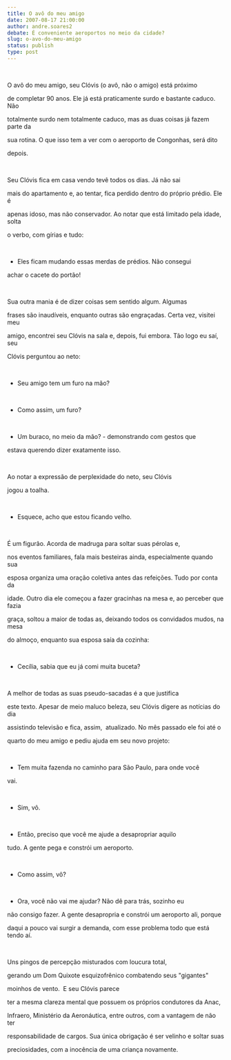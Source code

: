 ```yaml
---
title: O avô do meu amigo
date: 2007-08-17 21:00:00
author: andre.soares2
debate: É conveniente aeroportos no meio da cidade?
slug: o-avo-do-meu-amigo
status: publish 
type: post
---
```


  

  

  

  

   

  

O avô do meu amigo, seu Clóvis (o avô, não o amigo) está próximo  

de completar 90 anos. Ele já está praticamente surdo e bastante caduco. Não  

totalmente surdo nem totalmente caduco, mas as duas coisas já fazem parte da  

sua rotina. O que isso tem a ver com o aeroporto de Congonhas, será dito  

depois.   

  

   

  

Seu Clóvis fica em casa vendo tevê todos os dias. Já não sai  

mais do apartamento e, ao tentar, fica perdido dentro do próprio prédio. Ele é  

apenas idoso, mas não conservador. Ao notar que está limitado pela idade, solta  

o verbo, com gírias e tudo:  

  

   

  

- Eles ficam mudando essas merdas de prédios. Não consegui  

achar o cacete do portão!  

  

   

  

Sua outra mania é de dizer coisas sem sentido algum. Algumas  

frases são inaudíveis, enquanto outras são engraçadas. Certa vez, visitei meu  

amigo, encontrei seu Clóvis na sala e, depois, fui embora. Tão logo eu saí, seu  

Clóvis perguntou ao neto:  

  

   

  

- Seu amigo tem um furo na mão?  

  

   

  

- Como assim, um furo?  

  

   

  

- Um buraco, no meio da mão? - demonstrando com gestos que  

estava querendo dizer exatamente isso.  

  

   

  

Ao notar a expressão de perplexidade do neto, seu Clóvis  

jogou a toalha.  

  

   

  

- Esquece, acho que estou ficando velho.  

  

   

  

É um figurão. Acorda de madruga para soltar suas pérolas e,  

nos eventos familiares, fala mais besteiras ainda, especialmente quando sua  

esposa organiza uma oração coletiva antes das refeições. Tudo por conta da  

idade. Outro dia ele começou a fazer gracinhas na mesa e, ao perceber que fazia  

graça, soltou a maior de todas as, deixando todos os convidados mudos, na mesa  

do almoço, enquanto sua esposa saía da cozinha:  

  

   

  

- Cecília, sabia que eu já comi muita buceta?  

  

   

  

A melhor de todas as suas pseudo-sacadas é a que justifica  

este texto. Apesar de meio maluco beleza, seu Clóvis digere as notícias do dia  

assistindo televisão e fica, assim,  atualizado. No mês passado ele foi até o  

quarto do meu amigo e pediu ajuda em seu novo projeto:  

  

   

  

- Tem muita fazenda no caminho para São Paulo, para onde você  

vai.   

  

   

  

- Sim, vô.  

  

   

  

- Então, preciso que você me ajude a desapropriar aquilo  

tudo. A gente pega e constrói um aeroporto.  

  

   

  

- Como assim, vô?  

  

   

  

- Ora, você não vai me ajudar? Não dê para trás, sozinho eu  

não consigo fazer. A gente desapropria e constrói um aeroporto ali, porque  

daqui a pouco vai surgir a demanda, com esse problema todo que está tendo aí.  

  

   

  

Uns pingos de percepção misturados com loucura total,  

gerando um Dom Quixote esquizofrênico combatendo seus "gigantes"  

moinhos de vento.  E seu Clóvis parece  

ter a mesma clareza mental que possuem os próprios condutores da Anac,  

Infraero, Ministério da Aeronáutica, entre outros, com a vantagem de não ter  

responsabilidade de cargos. Sua única obrigação é ser velinho e soltar suas  

preciosidades, com a inocência de uma criança novamente.   

  

